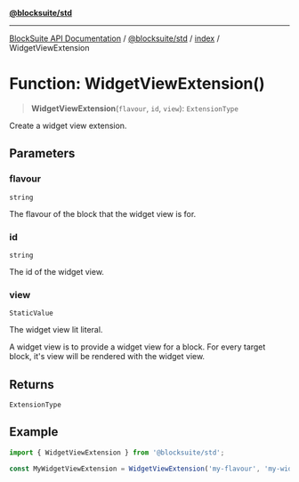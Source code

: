 [**@blocksuite/std**](../../../../@blocksuite/std/README.md)

***

[BlockSuite API Documentation](../../../../README.md) / [@blocksuite/std](../../README.md) / [index](../README.md) / WidgetViewExtension

# Function: WidgetViewExtension()

> **WidgetViewExtension**(`flavour`, `id`, `view`): `ExtensionType`

Create a widget view extension.

## Parameters

### flavour

`string`

The flavour of the block that the widget view is for.

### id

`string`

The id of the widget view.

### view

`StaticValue`

The widget view lit literal.

A widget view is to provide a widget view for a block.
For every target block, it's view will be rendered with the widget view.

## Returns

`ExtensionType`

## Example

```ts
import { WidgetViewExtension } from '@blocksuite/std';

const MyWidgetViewExtension = WidgetViewExtension('my-flavour', 'my-widget', literal`my-widget-view`);
